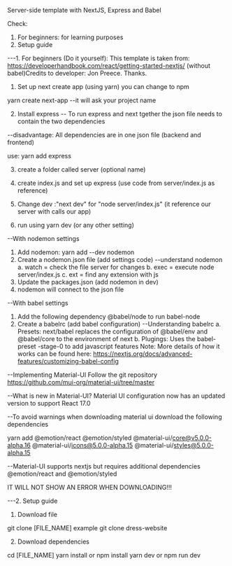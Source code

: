 Server-side template with NextJS, Express and Babel

Check:

1. For beginners: for learning purposes
2. Setup guide

---1. For beginners (Do it yourself):
This template is taken from: https://developerhandbook.com/react/getting-started-nextjs/ (without babel)Credits to developer: Jon Preece. Thanks.

1. Set up next create app (using yarn) you can change to npm

yarn create next-app
--it will ask your project name

2. Install express
   -- To run express and next tgether the json file needs to contain the two dependencies

--disadvantage: All dependencies are in one json file (backend and frontend)

use: yarn add express

3. create a folder called server (optional name)

4. create index.js and set up express (use code from server/index.js as reference)

5. Change dev :"next dev" for "node server/index.js" (it reference our server with calls our app)

6. run using yarn dev (or any other setting)

--With nodemon settings

1. Add nodemon: yarn add --dev nodemon
2. Create a nodemon.json file (add settings code)
   --understand nodemon
   a. watch = check the file server for changes
   b. exec = execute node server/index.js
   c. ext = find any extension with js
3. Update the packages.json (add nodemon in dev)
4. nodemon will connect to the json file

--With babel settings

1. Add the following dependency
   @babel/node to run babel-node
2. Create a babelrc (add babel configuration)
   --Understanding babelrc
   a. Presets: next/babel replaces the
   configuration of @babel/env and @babel/core to the environment of next
   b. Plugings: Uses the babel-preset -stage-0 to add javascript features
   Note: More details of how it works can be found here: https://nextjs.org/docs/advanced-features/customizing-babel-config

--Implementing Material-UI
Follow the git repository https://github.com/mui-org/material-ui/tree/master

--What is new in Material-UI?
Material UI configuration now has an updated version to support React 17.0

--To avoid warnings when downloading material ui download the following dependencies

yarn add @emotion/react @emotion/styled @material-ui/core@v5.0.0-alpha.16 @material-ui/icons@5.0.0-alpha.15 @material-ui/styles@5.0.0-alpha.15

--Material-UI supports nextjs but requires additional dependencies @emotion/react and @emotion/styled

IT WILL NOT SHOW AN ERROR WHEN DOWNLOADING!!!

---2. Setup guide

1. Download file

git clone [FILE_NAME]
example
git clone dress-website

2. Download dependencies

cd [FILE_NAME]
yarn install or npm install
yarn dev or npm run dev
